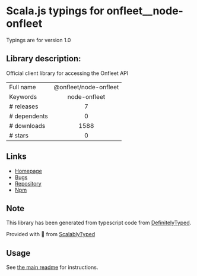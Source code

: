 
# Scala.js typings for onfleet__node-onfleet

Typings are for version 1.0

## Library description:
Official client library for accessing the Onfleet API

|                    |                 |
| ------------------ | :-------------: |
| Full name          | @onfleet/node-onfleet |
| Keywords           | node-onfleet |
| # releases         | 7 |
| # dependents       | 0 |
| # downloads        | 1588 |
| # stars            | 0 |

## Links
- [Homepage](https://onfleet.com/)
- [Bugs](https://github.com/onfleet/node-onfleet/issues)
- [Repository](https://github.com/onfleet/node-onfleet)
- [Npm](https://www.npmjs.com/package/%40onfleet%2Fnode-onfleet)
    


## Note
This library has been generated from typescript code from [DefinitelyTyped](https://definitelytyped.org).

Provided with :purple_heart: from [ScalablyTyped](https://github.com/oyvindberg/ScalablyTyped)

## Usage
See [the main readme](../../readme.md) for instructions.



